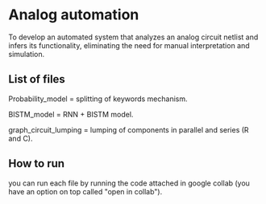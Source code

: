 # Analog automation
To develop an automated system that analyzes an analog circuit netlist and infers its functionality, eliminating the need for manual interpretation and simulation.

## List of files
Probability_model = splitting of keywords mechanism.

BISTM_model = RNN + BISTM model.

graph_circuit_lumping = lumping of components in parallel and series (R and C).

## How to run
you can run each file by running the code attached in google collab (you have an option on top called "open in collab").
